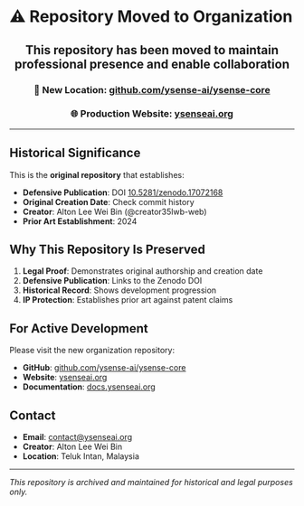 # ⚠️ Repository Moved to Organization

<div align="center">
  
## This repository has been moved to maintain professional presence and enable collaboration

### 🚀 New Location: [github.com/ysense-ai/ysense-core](https://github.com/ysense-ai/ysense-core)

### 🌐 Production Website: [ysenseai.org](https://ysenseai.org)

</div>

---

## Historical Significance

This is the **original repository** that establishes:

- **Defensive Publication**: DOI [10.5281/zenodo.17072168](https://doi.org/10.5281/zenodo.17072168)
- **Original Creation Date**: Check commit history
- **Creator**: Alton Lee Wei Bin (@creator35lwb-web)
- **Prior Art Establishment**: 2024

## Why This Repository Is Preserved

1. **Legal Proof**: Demonstrates original authorship and creation date
2. **Defensive Publication**: Links to the Zenodo DOI
3. **Historical Record**: Shows development progression
4. **IP Protection**: Establishes prior art against patent claims

## For Active Development

Please visit the new organization repository:
- **GitHub**: [github.com/ysense-ai/ysense-core](https://github.com/ysense-ai/ysense-core)
- **Website**: [ysenseai.org](https://ysenseai.org)
- **Documentation**: [docs.ysenseai.org](https://docs.ysenseai.org)

## Contact

- **Email**: contact@ysenseai.org
- **Creator**: Alton Lee Wei Bin
- **Location**: Teluk Intan, Malaysia

---

*This repository is archived and maintained for historical and legal purposes only.*
